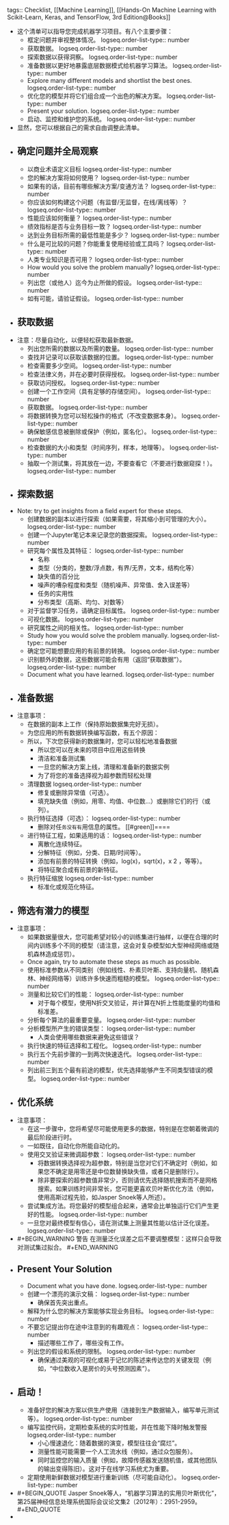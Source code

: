 tags:: Checklist, [[Machine Learning]], [[Hands-On Machine Learning with Scikit-Learn, Keras, and TensorFlow, 3rd Edition@Books]]

- 这个清单可以指导您完成机器学习项目。有八个主要步骤：
	- 框定问题并审视整体情况。
	  logseq.order-list-type:: number
	- 获取数据。
	  logseq.order-list-type:: number
	- 探索数据以获得洞察。
	  logseq.order-list-type:: number
	- 准备数据以更好地暴露底层数据模式给机器学习算法。
	  logseq.order-list-type:: number
	- Explore many different models and shortlist the best ones.
	  logseq.order-list-type:: number
	- 优化您的模型并将它们组合成一个出色的解决方案。
	  logseq.order-list-type:: number
	- Present your solution.
	  logseq.order-list-type:: number
	- 启动、监控和维护您的系统。
	  logseq.order-list-type:: number
- 显然，您可以根据自己的需求自由调整此清单。
- ## 确定问题并全局观察
	- 以商业术语定义目标
	  logseq.order-list-type:: number
	- 您的解决方案将如何使用？
	  logseq.order-list-type:: number
	- 如果有的话，目前有哪些解决方案/变通方法？
	  logseq.order-list-type:: number
	- 你应该如何构建这个问题（有监督/无监督，在线/离线等）？
	  logseq.order-list-type:: number
	- 性能应该如何衡量？
	  logseq.order-list-type:: number
	- 绩效指标是否与业务目标一致？
	  logseq.order-list-type:: number
	- 达到业务目标所需的最低性能是多少？
	  logseq.order-list-type:: number
	- 什么是可比较的问题？你能重复使用经验或工具吗？
	  logseq.order-list-type:: number
	- 人类专业知识是否可用？
	  logseq.order-list-type:: number
	- How would you solve the problem manually?
	  logseq.order-list-type:: number
	- 列出您（或他人）迄今为止所做的假设。
	  logseq.order-list-type:: number
	- 如有可能，请验证假设。
	  logseq.order-list-type:: number
- ## 获取数据
- 注意：尽量自动化，以便轻松获取最新数据。
	- 列出您所需的数据以及所需的数量。
	  logseq.order-list-type:: number
	- 查找并记录可以获取该数据的位置。
	  logseq.order-list-type:: number
	- 检查需要多少空间。
	  logseq.order-list-type:: number
	- 检查法律义务，并在必要时获得授权。
	  logseq.order-list-type:: number
	- 获取访问授权。
	  logseq.order-list-type:: number
	- 创建一个工作空间（具有足够的存储空间）。
	  logseq.order-list-type:: number
	- 获取数据。
	  logseq.order-list-type:: number
	- 将数据转换为您可以轻松操作的格式（不改变数据本身）。
	  logseq.order-list-type:: number
	- 确保敏感信息被删除或保护（例如，匿名化）。
	  logseq.order-list-type:: number
	- 检查数据的大小和类型（时间序列，样本，地理等）。
	  logseq.order-list-type:: number
	- 抽取一个测试集，将其放在一边，不要查看它（不要进行数据窥探！）。
	  logseq.order-list-type:: number
- ## 探索数据
- Note: try to get insights from a field expert for these steps.
	- 创建数据的副本以进行探索（如果需要，将其缩小到可管理的大小）。
	  logseq.order-list-type:: number
	- 创建一个Jupyter笔记本来记录您的数据探索。
	  logseq.order-list-type:: number
	- 研究每个属性及其特征：
	  logseq.order-list-type:: number
		- 名称
		- 类型（分类的，整数/浮点数，有界/无界，文本，结构化等）
		- 缺失值的百分比
		- 噪声的嘈杂程度和类型（随机噪声、异常值、舍入误差等）
		- 任务的实用性
		- 分布类型（高斯、均匀、对数等）
	- 对于监督学习任务，请确定目标属性。
	  logseq.order-list-type:: number
	- 可视化数据。
	  logseq.order-list-type:: number
	- 研究属性之间的相关性。
	  logseq.order-list-type:: number
	- Study how you would solve the problem manually.
	  logseq.order-list-type:: number
	- 确定您可能想要应用的有前景的转换。
	  logseq.order-list-type:: number
	- 识别额外的数据，这些数据可能会有用（返回“获取数据”）。
	  logseq.order-list-type:: number
	- Document what you have learned.
	  logseq.order-list-type:: number
- ## 准备数据
- 注意事项：
	- 在数据的副本上工作（保持原始数据集完好无损）。
	- 为您应用的所有数据转换编写函数，有五个原因：
	- 所以，下次您获得新的数据集时，您可以轻松地准备数据
		- 所以您可以在未来的项目中应用这些转换
		- 清洁和准备测试集
		- 一旦您的解决方案上线，清理和准备新的数据实例
		- 为了将您的准备选择视为超参数而轻松处理
	- 清理数据
	  logseq.order-list-type:: number
		- 修复或删除异常值（可选）。
		- 填充缺失值（例如，用零、均值、中位数...）或删除它们的行（或列）。
	- 执行特征选择（可选）：
	  logseq.order-list-type:: number
		- 删除对任`务没有有`用信息的属性。 [[#green]]====
	- 进行特征工程，如果适用的话：
	  logseq.order-list-type:: number
		- 离散化连续特征。
		- 分解特征（例如，分类、日期/时间等）。
		- 添加有前景的特征转换（例如，log(x)，sqrt(x)，x 2 ，等等）。
		- 将特征聚合成有前景的新特征。
	- 执行特征缩放
	  logseq.order-list-type:: number
		- 标准化或规范化特征。
- ## 筛选有潜力的模型
- 注意事项：
	- 如果数据量很大，您可能希望对较小的训练集进行抽样，以便在合理的时间内训练多个不同的模型（请注意，这会对复杂模型如大型神经网络或随机森林造成惩罚）。
	- Once again, try to automate these steps as much as possible.
	- 使用标准参数从不同类别（例如线性、朴素贝叶斯、支持向量机、随机森林、神经网络等）训练许多快速而粗糙的模型。
	  logseq.order-list-type:: number
	- 测量和比较它们的性能：
	  logseq.order-list-type:: number
		- 对于每个模型，使用N折交叉验证，并计算在N折上性能度量的均值和标准差。
	- 分析每个算法的最重要变量。
	  logseq.order-list-type:: number
	- 分析模型所产生的错误类型：
	  logseq.order-list-type:: number
		- 人类会使用哪些数据来避免这些错误？
	- 执行快速的特征选择和工程化。
	  logseq.order-list-type:: number
	- 执行五个先前步骤的一到两次快速迭代。
	  logseq.order-list-type:: number
	- 列出前三到五个最有前途的模型，优先选择能够产生不同类型错误的模型。
	  logseq.order-list-type:: number
- ## 优化系统
- 注意事项：
	- 在这一步骤中，您将希望尽可能使用更多的数据，特别是在您朝着微调的最后阶段进行时。
	- 一如既往，自动化你所能自动化的。
	- 使用交叉验证来微调超参数：
	  logseq.order-list-type:: number
		- 将数据转换选择视为超参数，特别是当您对它们不确定时（例如，如果您不确定是用零还是中位数替换缺失值，或者只是删除行）。
		- 除非要探索的超参数值非常少，否则请优先选择随机搜索而不是网格搜索。如果训练时间非常长，您可能更喜欢贝叶斯优化方法（例如，使用高斯过程先验，如Jasper Snoek等人所述）。
	- 尝试集成方法。将您最好的模型组合起来，通常会比单独运行它们产生更好的性能。
	  logseq.order-list-type:: number
	- 一旦您对最终模型有信心，请在测试集上测量其性能以估计泛化误差。
	  logseq.order-list-type:: number
- #+BEGIN_WARNING
  警告
  在测量泛化误差之后不要调整模型：这样只会导致对测试集过拟合。
  #+END_WARNING
- ## Present Your Solution
	- Document what you have done.
	  logseq.order-list-type:: number
	- 创建一个漂亮的演示文稿：
	  logseq.order-list-type:: number
		- 确保首先突出重点。
	- 解释为什么您的解决方案能够实现业务目标。
	  logseq.order-list-type:: number
	- 不要忘记提出你在途中注意到的有趣观点：
	  logseq.order-list-type:: number
		- 描述哪些工作了，哪些没有工作。
	- 列出您的假设和系统的限制。
	  logseq.order-list-type:: number
		- 确保通过美观的可视化或易于记忆的陈述来传达您的关键发现（例如，“中位数收入是房价的头号预测因素”）。
- ## 启动！
	- 准备好您的解决方案以供生产使用（连接到生产数据输入，编写单元测试等）。
	  logseq.order-list-type:: number
	- 编写监控代码，定期检查系统的实时性能，并在性能下降时触发警报
	  logseq.order-list-type:: number
		- 小心慢速退化：随着数据的演变，模型往往会“腐烂”。
		- 测量性能可能需要一个人工流水线（例如，通过众包服务）。
		- 同时监控您的输入质量（例如，故障传感器发送随机值，或其他团队的输出变得陈旧）。这对于在线学习系统尤为重要。
	- 定期使用新鲜数据对模型进行重新训练（尽可能自动化）。
	  logseq.order-list-type:: number
- #+BEGIN_QUOTE
  Jasper Snoek等人，“机器学习算法的实用贝叶斯优化”，第25届神经信息处理系统国际会议论文集2（2012年）：2951-2959。
  #+END_QUOTE
-